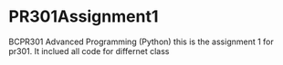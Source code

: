 # PR301Assignment1
BCPR301 Advanced Programming (Python)
this is the assignment 1 for pr301. It inclued all code for differnet class
